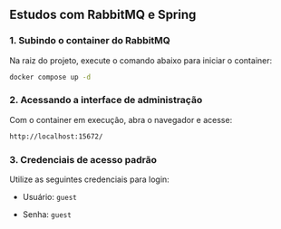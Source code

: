 ## Estudos com RabbitMQ e Spring

### 1. Subindo o container do RabbitMQ

Na raiz do projeto, execute o comando abaixo para iniciar o container:

```bash
docker compose up -d
````

### 2. Acessando a interface de administração

Com o container em execução, abra o navegador e acesse:

```bash
http://localhost:15672/
````

### 3. Credenciais de acesso padrão

Utilize as seguintes credenciais para login:

* Usuário: ``guest``

* Senha:  ``guest``
